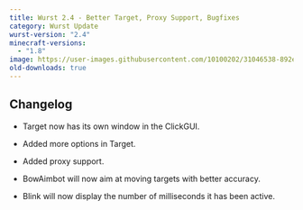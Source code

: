 ```yaml
---
title: Wurst 2.4 - Better Target, Proxy Support, Bugfixes
category: Wurst Update
wurst-version: "2.4"
minecraft-versions:
  - "1.8"
image: https://user-images.githubusercontent.com/10100202/31046538-892e0c1c-a5fa-11e7-9f03-e4a696d01082.jpg
old-downloads: true
---
```

## Changelog

- Target now has its own window in the ClickGUI.

- Added more options in Target.

- Added proxy support.

- BowAimbot will now aim at moving targets with better accuracy.

- Blink will now display the number of milliseconds it has been active.
